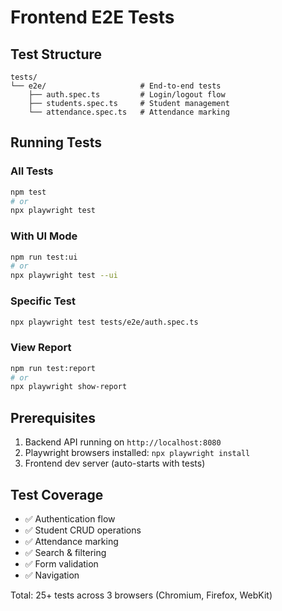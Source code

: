 # Frontend E2E Tests

## Test Structure

```
tests/
└── e2e/                     # End-to-end tests
    ├── auth.spec.ts         # Login/logout flow
    ├── students.spec.ts     # Student management
    └── attendance.spec.ts   # Attendance marking
```

## Running Tests

### All Tests
```bash
npm test
# or
npx playwright test
```

### With UI Mode
```bash
npm run test:ui
# or
npx playwright test --ui
```

### Specific Test
```bash
npx playwright test tests/e2e/auth.spec.ts
```

### View Report
```bash
npm run test:report
# or
npx playwright show-report
```

## Prerequisites

1. Backend API running on `http://localhost:8080`
2. Playwright browsers installed: `npx playwright install`
3. Frontend dev server (auto-starts with tests)

## Test Coverage

- ✅ Authentication flow
- ✅ Student CRUD operations
- ✅ Attendance marking
- ✅ Search & filtering
- ✅ Form validation
- ✅ Navigation

Total: 25+ tests across 3 browsers (Chromium, Firefox, WebKit)
